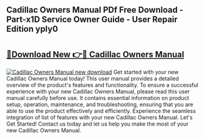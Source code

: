 ## Cadillac Owners Manual PDf Free Download - Part-x1D Service Owner Guide - User Repair Edition ypIy0

# <h2><a href="http://bc16763.oget.top/?id=Cadillac+Owners+Manual">🔗Download New 👉🔴 Cadillac Owners Manual</a></h2>

[![Cadillac Owners Manual new download](https://i.imgur.com/5g1atiW.png)](http://bc16763.oget.top/?id=Cadillac+Owners+Manual)
Get started with your new Cadillac Owners Manual today! This user manual provides a detailed overview of the product's features and functionality. To ensure a successful experience with your new Cadillac Owners Manual, please read this user manual carefully before use. It contains essential information on product setup, operation, maintenance, and troubleshooting, ensuring that you are able to use the product effectively and efficiently. Experience the seamless integration of list of features with your new Cadillac Owners Manual. Let's Get Started! Contact us today and let us help you make the most of your new Cadillac Owners Manual.
